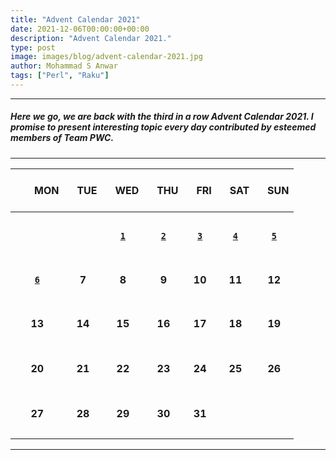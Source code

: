 ```yaml
---
title: "Advent Calendar 2021"
date: 2021-12-06T00:00:00+00:00
description: "Advent Calendar 2021."
type: post
image: images/blog/advent-calendar-2021.jpg
author: Mohammad S Anwar
tags: ["Perl", "Raku"]
---
```

***

##### Here we go, we are back with the third in a row **Advent Calendar 2021**. I promise to present interesting topic every day contributed by esteemed members of **Team PWC**.

***

| <br>&nbsp;&nbsp;&nbsp;&nbsp;&nbsp;&nbsp;&nbsp;MON<br><br> | &nbsp;&nbsp;&nbsp;TUE | &nbsp;&nbsp;&nbsp;WED | &nbsp;&nbsp;&nbsp;THU | &nbsp;&nbsp;&nbsp;FRI | &nbsp;&nbsp;&nbsp;SAT | &nbsp;&nbsp;&nbsp;SUN |
| :---: | :---: | :---: | :---: | :---: | :---: | :---: |
| | | | | | | |
| <br><br><br>             | <br><br><br> |   [**`1`**](/blog/advent-calendar-2021-12-01)          | [**`2`**](/blog/advent-calendar-2021-12-02)               | [**`3`**](/blog/advent-calendar-2021-12-03)      | [**`4`**](/blog/advent-calendar-2021-12-04)      | [**`5`**](/blog/advent-calendar-2021-12-05)      |
| | | | | | | |
| <br>[**`6`**](/blog/advent-calendar-2021-12-06)<br><br>       | **7**             | **8**             | **9**                   | **10**                 | **11**                   | **12**                 |
| | | | | | | |
| <br>**13**<br><br>       | **14**             | **15**             | **16**                   | **17**                 | **18**                   | **19**                 |
| | | | | | | |
| <br>**20**<br><br>       | **21**             | **22**             | **23**                   | **24**                 | **25**                   | **26**                 |
| | | | | | | |
| <br>**27**<br><br>       | **28**             | **29**             | **30**                   | **31**                   |                    |                    |
| | | | | | | |

***
